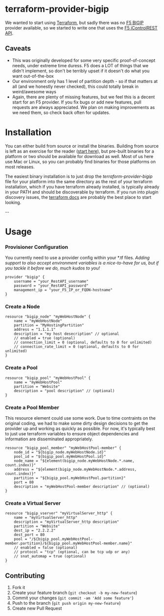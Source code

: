 # terraform-provider-bigip
We wanted to start using [Terraform](https://terraform.io/), but sadly there was no [F5 BIGIP](https://devcentral.f5.com) provider available, so we started to write one that uses the [F5 iControlREST API](https://devcentral.f5.com/wiki/iControlREST.HomePage.ashx).

## Caveats
 * This was originally developed for some very specific proof-of-concept needs, under extreme time duress. F5 does a LOT of things that we didn't implement, so don't be terribly upset if it doesn't do what you want out-of-the-box
 * Our environment only has 1 level of partition depth - so if that matters at all (and we honestly never checked), this could totally break in weird/awesome ways
 * Again, there are plenty of missing features, but we feel this is a decent start for an F5 provider. If you fix bugs or add new features, pull requests are always appreciated. We plan on making improvements as we need them, so check back often for updates.

# Installation
You can either build from source or install the binaries. Building from source is left as an exercise for the reader ([start here](https://golang.org/)), but pre-built binaries for a platform or two should be available for download as well. Most of us here use Mac or Linux, so you can probably find binaries for those platforms on most releases.

The easiest binary installation is to just drop the *terraform-provider-bigip* file for your platform into the same directory as the rest of your terraform installation, which if you have terraform already installed, is typically already in your PATH and should be discoverable by terraform. If you run into plugin discovery issues, the [terraform docs](https://terraform.io/docs/index.html) are probably the best place to start looking.

--

# Usage

### Provisioner Configuration

You currently need to use a provider config within your *.tf files. _Adding support to also accept environment variables is a nice-to-have for us, but if you tackle it before we do, much kudos to you!_

    provider "bigip" {
        username = "your_RestAPI_username"
        password = "your_RestAPI_password"
        management_ip = "your_F5_IP_or_FQDN-hostname"
    }

### Create a Node

    resource "bigip_node" "myWebHostNode" {
        name = "myWebHostNode"
        partition = "MyHostingPartition"
        address = "1.1.1.1"
        description = "my host desecription" // optional
        // enabled = true (optional)
        // connection_limit = 0 (optional, defaults to 0 for unlimited)
        // connection_rate_limit = 0 (optional, defaults to 0 for unlimited)
    }



### Create a Pool

    resource "bigip_pool" "myWebHostPool" {
    	name = "myWebHostPool"
    	partition = "Website"
    	description = "pool description" // (optional)
    }




### Create a Pool Member
This resource element could use some work. Due to time contraints on the original coding, we had to make some dirty design decisions to get the provider up and working as quickly as possible. For now, it's typically best to just use terraform variables to ensure object dependencies and information are disseminated appropriately.

    resource "bigip_pool_member" "myWebHostPool-member" {
    	node_id = "${bigip_node.myWebHostNode.id}"
    	pool_id = "${bigip_pool.myWebHostPool.id}"
    	node_name = "${element(bigip_node.myWebHostNode.*.name, count.index)}"
    	address = "${element(bigip_node.myWebHostNode.*.address, count.index)}"
    	partition = "${bigip_pool.myWebHostPool.partition}"
    	port = 80
    	description = "myWebHostPool-member description" // (optional)
    }



### Create a Virtual Server

    resource "bigip_vserver" "myVirtualServer_http" {
    	name = "myVirtualServer_http"
    	description = "myVirtualServer_http description"
    	partition = "Website"
    	dest_ip = "2.2.2.2"
    	dest_port = 80
    	pool = "/${bigip_pool.myWebHostPool-member.partition}/${bigip_pool.myWebHostPool-member.name}"
    	// enabled = false (optional)
    	// protocol = "tcp" (optional, can be tcp udp or any)
    	// snat_automap = true (optional)
    }




## Contributing

1. Fork it
2. Create your feature branch (`git checkout -b my-new-feature`)
3. Commit your changes (`git commit -am 'Add some feature'`)
4. Push to the branch (`git push origin my-new-feature`)
5. Create new Pull Request
